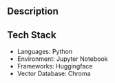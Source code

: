 ## Description

## Tech Stack
- Languages: Python
- Environment: Jupyter Notebook
- Frameworks: Huggingface
- Vector Database: Chroma